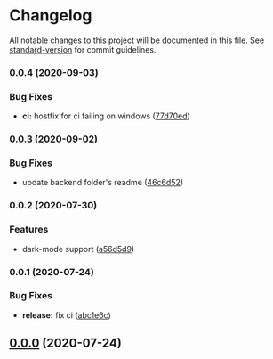 # Changelog

All notable changes to this project will be documented in this file. See [standard-version](https://github.com/conventional-changelog/standard-version) for commit guidelines.

### 0.0.4 (2020-09-03)


### Bug Fixes

* **ci:** hostfix for ci failing on windows ([77d70ed](https://github.com/AtiqGauri/Patternscape/commit/77d70ed89518297a8b402c49ea76f912d4fd5227))

### 0.0.3 (2020-09-02)


### Bug Fixes

* update backend folder's readme ([46c6d52](https://github.com/AtiqGauri/Patternscape/commit/46c6d52081504d89cc6aa00677c903aa1fc8af6c))

### 0.0.2 (2020-07-30)


### Features

* dark-mode support ([a56d5d9](https://github.com/AtiqGauri/Patternscape/commit/a56d5d97b668786929fe82e0ed29c5ba503fdedf))

### 0.0.1 (2020-07-24)


### Bug Fixes

* **release:** fix ci ([abc1e6c](https://github.com/AtiqGauri/Patternscape/commit/abc1e6c1eda3a25d70127b8b5fb74e9ddf4ef975))

## [0.0.0](https://github.com/AtiqGauri/Patternscape/compare/v0.0.1...v0.0.0) (2020-07-24)
